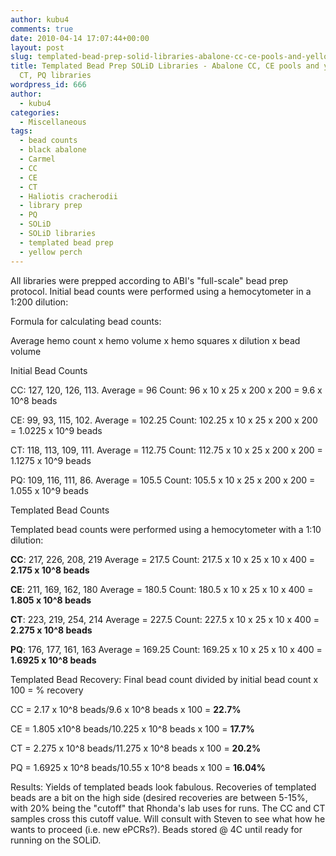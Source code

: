 ```yaml
---
author: kubu4
comments: true
date: 2010-04-14 17:07:44+00:00
layout: post
slug: templated-bead-prep-solid-libraries-abalone-cc-ce-pools-and-yellow-perch-ct-pq-libraries
title: Templated Bead Prep SOLiD Libraries - Abalone CC, CE pools and yellow perch
  CT, PQ libraries
wordpress_id: 666
author:
  - kubu4
categories:
  - Miscellaneous
tags:
  - bead counts
  - black abalone
  - Carmel
  - CC
  - CE
  - CT
  - Haliotis cracherodii
  - library prep
  - PQ
  - SOLiD
  - SOLiD libraries
  - templated bead prep
  - yellow perch
---
```


All libraries were prepped according to ABI's "full-scale" bead prep protocol. Initial bead counts were performed using a hemocytometer in a 1:200 dilution:

Formula for calculating bead counts:

Average hemo count x hemo volume x hemo squares x dilution x bead volume

Initial Bead Counts

CC: 127, 120, 126, 113. Average = 96 Count: 96 x 10 x 25 x 200 x 200 = 9.6 x 10^8 beads

CE: 99, 93, 115, 102. Average = 102.25 Count: 102.25 x 10 x 25 x 200 x 200 = 1.0225 x 10^9 beads

CT: 118, 113, 109, 111. Average = 112.75 Count: 112.75 x 10 x 25 x 200 x 200 = 1.1275 x 10^9 beads

PQ: 109, 116, 111, 86. Average = 105.5 Count: 105.5 x 10 x 25 x 200 x 200 = 1.055 x 10^9 beads

Templated Bead Counts

Templated bead counts were performed using a hemocytometer with a 1:10 dilution:

**CC**: 217, 226, 208, 219 Average = 217.5 Count: 217.5 x 10 x 25 x 10 x 400 = **2.175 x 10^8 beads**

**CE**: 211, 169, 162, 180 Average = 180.5 Count: 180.5 x 10 x 25 x 10 x 400 = **1.805 x 10^8 beads**

**CT**: 223, 219, 254, 214 Average = 227.5 Count: 227.5 x 10 x 25 x 10 x 400 = **2.275 x 10^8 beads**

**PQ**: 176, 177, 161, 163 Average = 169.25 Count: 169.25 x 10 x 25 x 10 x 400 = **1.6925 x 10^8 beads**

Templated Bead Recovery: Final bead count divided by initial bead count x 100 = % recovery

CC = 2.17 x 10^8 beads/9.6 x 10^8 beads x 100 = **22.7%**

CE = 1.805 x10^8 beads/10.225 x 10^8 beads x 100 = **17.7%**

CT = 2.275 x 10^8 beads/11.275 x 10^8 beads x 100 = **20.2%**

PQ = 1.6925 x 10^8 beads/10.55 x 10^8 beads x 100 = **16.04%**

Results: Yields of templated beads look fabulous. Recoveries of templated beads are a bit on the high side (desired recoveries are between 5-15%, with 20% being the "cutoff" that Rhonda's lab uses for runs. The CC and CT samples cross this cutoff value. Will consult with Steven to see what how he wants to proceed (i.e. new ePCRs?). Beads stored @ 4C until ready for running on the SOLiD.
